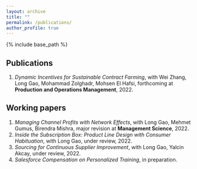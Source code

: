 ```yaml
---
layout: archive
title: ""
permalink: /publications/
author_profile: true
---
```

{% include base_path %} 

## Publications
1. *Dynamic Incentives for Sustainable Contract Farming*, with Wei Zhang, Long Gao, Mohammad Zolghadr, Mohsen El Hafsi, forthcoming at **Production and Operations Management**, 2022.



## Working papers
1. *Managing Channel Profits with Network Effects*, with Long Gao, Mehmet Gumus, ‪Birendra Mishra, major revision at **Management Science**, 2022.
1. *Inside the Subscription Box: Product Line Design with Consumer Habituation*, with Long Gao, under review, 2022.
1. *Sourcing for Continuous Supplier Improvement*, with Long Gao, Yalcin Akcay, under review, 2022.
1. *Salesforce Compensation on Personalized Training*, in preparation.




<!-- {% if author.googlescholar %}
  You can also find my articles on <u><a href="{{author.googlescholar}}">my Google Scholar profile</a>.</u>
{% endif %}

{% include base_path %}

{% for post in site.publications reversed %}
  {% include archive-single.html %}
{% endfor %}
